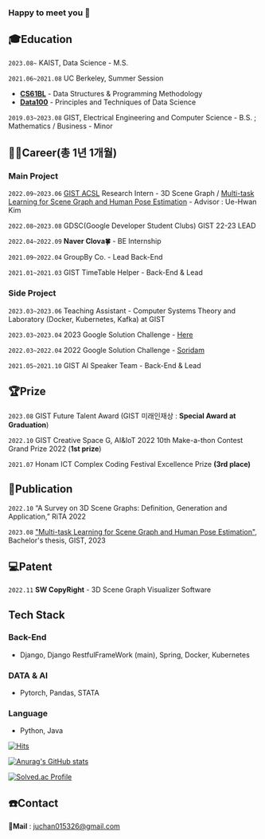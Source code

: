 ### Happy to meet you 👋

<!--
**jclee0109/jclee0109** is a ✨ _special_ ✨ repository because its `README.md` (this file) appears on your GitHub profile.

Here are some ideas to get you started:

- 🔭 I’m currently working on ...
- 🌱 I’m currently learning ...
- 👯 I’m looking to collaborate on ...
- 🤔 I’m looking for help with ...
- 💬 Ask me about ...
- 📫 How to reach me: ...
- 😄 Pronouns: ...
- ⚡ Fun fact: ...
-->

## 🎓Education

`2023.08~`
KAIST, Data Science - M.S.

`2021.06~2021.08`
UC Berkeley, Summer Session
- **[CS61BL](https://cs61bl.org/su21/)** - Data Structures & Programming Methodology
- **[Data100](https://ds100.org/su21/)** - Principles and Techniques of Data Science

`2019.03~2023.08`
GIST, Electrical Engineering and Computer Science - B.S. ; Mathematics / Business - Minor

## 👨‍💻Career(총 1년 1개월)

### Main Project

`2022.09~2023.06` 
[GIST ACSL](https://uehwan.github.io/) Research Intern - 3D Scene Graph / [Multi-task Learning for Scene Graph and Human Pose Estimation](https://drive.google.com/file/d/1zT8iAhl9nD8gbxqDnlr8HfE9hkQEZq-o/view?usp=sharing) - Advisor : Ue-Hwan Kim

`2022.08~2023.08`
GDSC(Google Developer Student Clubs) GIST 22-23 LEAD

`2022.04~2022.09` 
**Naver Clova🍀** - BE Internship

`2021.09~2022.04` 
GroupBy Co. - Lead Back-End

`2021.01~2021.03` 
GIST TimeTable Helper - Back-End & Lead


### Side Project

`2023.03~2023.06`
Teaching Assistant - Computer Systems Theory and Laboratory (Docker, Kubernetes, Kafka) at GIST

`2023.03~2023.04`
2023 Google Solution Challenge - [Here](https://www.youtube.com/watch?v=fGFpgem5E2Q)

`2022.03~2022.04`
2022 Google Solution Challenge - [Soridam](https://m.youtube.com/watch?v=LrO6cmoMTF4&feature=youtu.be)

`2021.05~2021.10` 
GIST AI Speaker Team - Back-End & Lead


## 🏆Prize
`2023.08`
GIST Future Talent Award (GIST 미래인재상 : **Special Award at Graduation**) 

`2022.10`
GIST Creative Space G, AI&IoT 2022 10th Make-a-thon Contest Grand Prize 2022 (**1st prize**)

`2021.07`
Honam ICT Complex Coding Festival Excellence Prize **(3rd place)** 

## 📃Publication

`2022.10`
“A Survey on 3D Scene Graphs: Definition, Generation and Application,” RiTA 2022

`2023.08`
["Multi-task Learning for Scene Graph and Human Pose Estimation"](https://drive.google.com/file/d/1zT8iAhl9nD8gbxqDnlr8HfE9hkQEZq-o/view?usp=sharing), 
Bachelor's thesis, GIST, 2023


## 💻Patent

`2022.11`
**SW CopyRight** - 3D Scene Graph Visualizer Software

## Tech Stack
### Back-End
  - Django, Django RestfulFrameWork (main), Spring, Docker, Kubernetes

### DATA & AI
- Pytorch, Pandas, STATA

### Language
- Python, Java

[![Hits](https://hits.seeyoufarm.com/api/count/incr/badge.svg?url=https%3A%2F%2Fgithub.com%2Fjclee0109&count_bg=%2322963D&title_bg=%23DD1717&icon=&icon_color=%23E7E7E7&title=hits&edge_flat=false)](https://hits.seeyoufarm.com)

[![Anurag's GitHub stats](https://github-readme-stats.vercel.app/api?username=jclee0109&count_private=true&show_icons=true&theme=tokyonight)](https://github.com/anuraghazra/github-readme-stats)

[![Solved.ac Profile](http://mazassumnida.wtf/api/v2/generate_badge?boj=ljc2401)](https://solved.ac/ljc2401/)

## ☎️Contact
📧**Mail** : juchan015326@gmail.com
